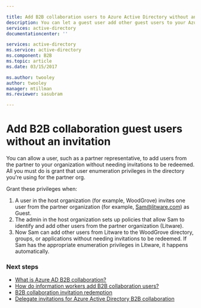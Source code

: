 ```yaml
---

title: Add B2B collaboration users to Azure Active Directory without an invitation | Microsoft Docs
description: You can let a guest user add other guest users to your Azure AD without redeeming an invitation in Azure Active Directory B2B collaboration.
services: active-directory
documentationcenter: ''

services: active-directory
ms.service: active-directory
ms.component: B2B
ms.topic: article
ms.date: 03/15/2017

ms.author: twooley
author: twooley
manager: mtillman
ms.reviewer: sasubram

---
```


# Add B2B collaboration guest users without an invitation

You can allow a user, such as a partner representative, to add users from the partner to your organization without needing invitations to be redeemed. All you must do is grant that user enumeration privileges in the directory you're using for the partner org. 

Grant these privileges when:

1. A user in the host organization (for example, WoodGrove) invites one user from the partner organization (for example, Sam@litware.com) as Guest.
2. The admin in the host organization sets up policies that allow Sam to identify and add other users from the partner organization (Litware).
3. Now Sam can add other users from Litware to the WoodGrove directory, groups, or applications without needing invitations to be redeemed. If Sam has the appropriate enumeration privileges in Litware, it happens automatically.

### Next steps

- [What is Azure AD B2B collaboration?](active-directory-b2b-what-is-azure-ad-b2b.md)
- [How do information workers add B2B collaboration users?](active-directory-b2b-iw-add-users.md)
- [B2B collaboration invitation redemption](active-directory-b2b-redemption-experience.md)
- [Delegate invitations for Azure Active Directory B2B collaboration](active-directory-b2b-delegate-invitations.md)

